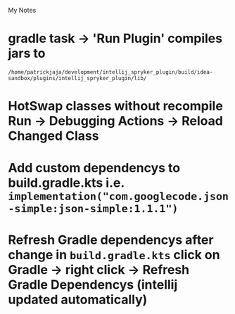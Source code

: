 My Notes
 # gradle task -> 'Run Plugin' compiles jars to 
    /home/patrickjaja/development/intellij_spryker_plugin/build/idea-sandbox/plugins/intellij_spryker_plugin/lib/
 # HotSwap classes without recompile Run -> Debugging Actions -> Reload Changed Class
 # Add custom dependencys to build.gradle.kts i.e. `implementation("com.googlecode.json-simple:json-simple:1.1.1")`
 # Refresh Gradle dependencys after change in `build.gradle.kts` click on Gradle -> right click -> Refresh Gradle Dependencys (intellij updated automatically)
